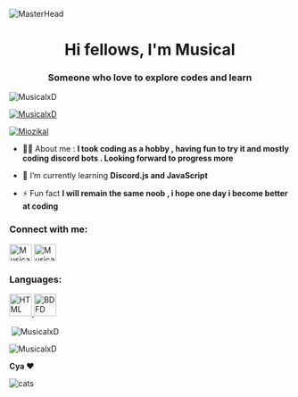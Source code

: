 ![MasterHead](https://3.bp.blogspot.com/-blFLL1zlWBI/WEoldetgmEI/AAAAAAAAYH4/3Gd-XunvYFwzJxYewyyfUNa5Es8-ueWAQCLcB/s1600/music%2Bbanner%2Bgif.gif)
<h1 align="center">Hi fellows, I'm Musical</h1>
<h3 align="center">Someone who love to explore codes and learn</h3>

<p align="left"> <img src="https://komarev.com/ghpvc/?username=MusicalxD&label=Vistors&color=09ec8a&style=flat-square" alt="MusicalxD" /> </p>

<p align="left"> <a href="https://github.com/ryo-ma/github-profile-trophy"><img src="https://github-profile-trophy.vercel.app/?username=MusicalxD" alt="MusicalxD" /></a> </p>

<p align="left"> <a href="https://twitter.com/Miozikal" target="blank"><img src="https://img.shields.io/twitter/follow/Miozikal?logo=twitter&style=for-the-badge" alt="Miozikal" /></a> </p>

- 👨‍💻 About me : **I took coding as a hobby , having fun to try it and mostly coding discord bots . Looking forward to progress more**

- 🌱 I’m currently learning **Discord.js and JavaScript**

- ⚡ Fun fact **I will remain the same noob , i hope one day i become better at coding**

<h3 align="left">Connect with me:</h3>
<p align="left">
<a href="https://twitter.com/Miozikal" target="blank"><img align="center" src="https://raw.githubusercontent.com/rahuldkjain/github-profile-readme-generator/master/src/images/icons/Social/twitter.svg" alt="MusicalxD" height="30" width="40" /></a>
<a href="https://www.youtube.com/channel/UC-MTiH3h0ePHwPxUN7bXf2w" target="blank"><img align="center" src="https://raw.githubusercontent.com/rahuldkjain/github-profile-readme-generator/master/src/images/icons/Social/youtube.svg" alt="Musical" height="30" width="40" /></a>
</p>

<h3 align="left">Languages:</h3>
<a href="https://html.com/" target="_blank" rel="noreferrer"> <img src="https://upload.wikimedia.org/wikipedia/commons/thumb/6/61/HTML5_logo_and_wordmark.svg/2048px-HTML5_logo_and_wordmark.svg.png" alt="HTML" width="40" height="40"/> </a><a 
href="https://botdesignerdiscord.com/" target="_blank" rel="noreferrer"> <img src="https://botdesignerdiscord.com/logo512.png" alt="BDFD" width="40" height="40"/> </a> 

<p>&nbsp;<img align="center" src="https://github-readme-stats.vercel.app/api?username=MusicalxD&show_icons=true&theme=tokyonight&title_color=04f196&text_color=06dfef&locale=en" alt="MusicalxD" /></p>

<p><img align="center" src="https://github-readme-streak-stats.herokuapp.com/?user=MusicalxD&theme=dark" alt="MusicalxD" /></p>

**Cya ❤️**

<p><img align="center" src="https://i.pinimg.com/originals/35/ce/9f/35ce9f85da291b4c1c504d8cbd37e8ee.gif" alt="cats" /></p>
